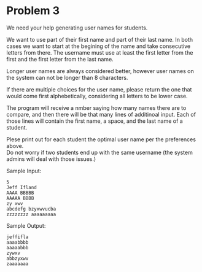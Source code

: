 # Problem 3

We need your help generating user names for students.  

We want to use part of their first name and part of their last name.
In both cases we want to start at the begining of the name and take consecutive letters from there.
The username must use at least the first letter from the first and the first letter from the last name.

Longer user names are always considered better, however user names on the system can not be longer than 8 characters. 

If there are multiple choices for the user name, please return the one that would come first alphebetically, considering all letters to be lower case.

The program will receive a nmber saying how many names there are to compare, and then there will be that many lines of additinoal input.
Each of those lines will contain the first name, a space, and the last name of a student.

Plese print out for each student the optimal user name per the preferences above.  
Do not worry if two students end up with the same username (the system admins will deal with those issues.)

Sample Input:
~~~
5
Jeff Ifland
AAAA BBBBB
AAAAA BBBB
zy xwv
abcdefg bzyxwvucba
zzzzzzzz aaaaaaaaa
~~~

Sample Output:
~~~
jeffifla
aaaabbbb
aaaaabbb
zywxv
abbzyxwv
zaaaaaaa
~~~

